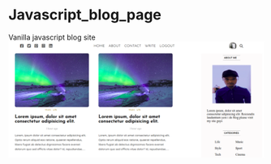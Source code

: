 # Javascript_blog_page
Vanilla javascript blog site
![homee](https://raw.githubusercontent.com/raphsang/Javascript_blog_page/dc0d381ac56e1f63e63e5d1fe41d4468a05f0484/homee.png)
